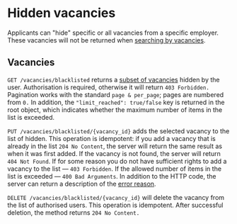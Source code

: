 # Hidden vacancies

Applicants can "hide" specific or all vacancies
from a specific employer. These vacancies will not be returned when
[searching by vacancies](vacancies.md#search).


<a name="vacancies"></a>
## Vacancies

`GET /vacancies/blacklisted` returns a [subset of vacancies](vacancies.md#search) hidden by the user.
Authorisation is required, otherwise it will return `403 Forbidden.` Pagination works with the standard `page & per_page`;
pages are numbered from `0.` In addition, the `"limit_reached": true/false` key is returned in the root object, which
indicates whether the maximum number of items in the list is exceeded.

`PUT /vacancies/blacklisted/{vacancy_id}` adds the selected vacancy to the list of hidden. This operation is idempotent:
if you add a vacancy that is already in the list `204 No Content`, the server will return the same result as when it was first added.
If the vacancy is not found, the server will return `404 Not Found`. If for some reason you do not have sufficient rights to add
a vacancy to the list — `403 Forbidden`. If the allowed number of items in the list is exceeded — `400 Bad Arguments`.
In addition to the HTTP code, the server can return a description of the [error reason](errors.md#vacancies_blacklist).

`DELETE /vacancies/blacklisted/{vacancy_id}` will delete the vacancy from the list of authorised users.
This operation is idempotent. After successful deletion, the method returns `204 No Content.`
